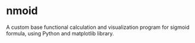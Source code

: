 # nmoid
A custom base functional calculation and visualization program for sigmoid formula, using Python and matplotlib library.
